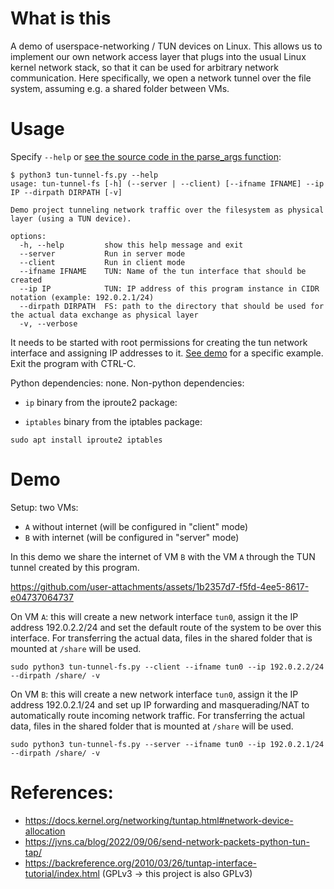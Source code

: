 # What is this

A demo of userspace-networking / TUN devices on Linux.
This allows us to implement our own network access layer that plugs into the usual Linux kernel network stack, so that it can be used for arbitrary network communication.
Here specifically, we open a network tunnel over the file system, assuming e.g. a shared folder between VMs.

# Usage

Specify `--help` or [see the source code in the parse_args function](tun-tunnel-fs.py#L26):

```
$ python3 tun-tunnel-fs.py --help
usage: tun-tunnel-fs [-h] (--server | --client) [--ifname IFNAME] --ip IP --dirpath DIRPATH [-v]

Demo project tunneling network traffic over the filesystem as physical layer (using a TUN device).

options:
  -h, --help         show this help message and exit
  --server           Run in server mode
  --client           Run in client mode
  --ifname IFNAME    TUN: Name of the tun interface that should be created
  --ip IP            TUN: IP address of this program instance in CIDR notation (example: 192.0.2.1/24)
  --dirpath DIRPATH  FS: path to the directory that should be used for the actual data exchange as physical layer
  -v, --verbose
```

It needs to be started with root permissions for creating the tun network interface and assigning IP addresses to it.
[See demo](#demo) for a specific example.
Exit the program with CTRL-C.

Python dependencies: none.
Non-python dependencies:

- `ip` binary from the iproute2 package:

- `iptables` binary from the iptables package:

```
sudo apt install iproute2 iptables
```

# Demo

Setup: two VMs:
- `A` without internet (will be configured in "client" mode)
- `B` with internet (will be configured in "server" mode)

In this demo we share the internet of VM `B` with the VM `A` through the TUN tunnel created by this program.


https://github.com/user-attachments/assets/1b2357d7-f5fd-4ee5-8617-e04737064737


<!--
https://trac.ffmpeg.org/wiki/Encode/H.264
ffmpeg -i in.mp4 -c:v libx264 -crf 25 -preset veryslow -an -filter:v 'setpts=0.8*PTS' out.mp4
-->

On VM `A`: this will create a new network interface `tun0`, assign it the IP address 192.0.2.2/24 and set the default route of the system to be over this interface.
For transferring the actual data, files in the shared folder that is mounted at `/share` will be used.

```
sudo python3 tun-tunnel-fs.py --client --ifname tun0 --ip 192.0.2.2/24 --dirpath /share/ -v
```

On VM `B`: this will create a new network interface `tun0`, assign it the IP address 192.0.2.1/24 and set up IP forwarding and masquerading/NAT to automatically route incoming network traffic.
For transferring the actual data, files in the shared folder that is mounted at `/share` will be used.

```
sudo python3 tun-tunnel-fs.py --server --ifname tun0 --ip 192.0.2.1/24 --dirpath /share/ -v
```

<!--

A and B:
    tmux
    ip address show
    ip route show
    ping -c2 kernel.org

A:
    watch -n1 ls /share
    sudo python3 tun-tunnel-fs.py --client --ifname tun0 --ip 192.0.2.2/24 --dirpath /share/ -v

B:
    sudo python3 tun-tunnel-fs.py --server --ifname tun0 --ip 192.0.2.1/24 --dirpath /share/ -v

A and B:
    ip address show
    ip route show

A:
    dig kernel.org
    ping -c2 kernel.org
    curl http://google.com

A: (restart in non-verbose mode)
    sudo python3 tun-tunnel-fs.py --client --ifname tun0 --ip 192.0.2.2/24 --dirpath /share/

B: (restart in non-verbose mode)
    sudo python3 tun-tunnel-fs.py --server --ifname tun0 --ip 192.0.2.1/24 --dirpath /share/

A: browse to kernel.org
    firefox

-->

# References:

- https://docs.kernel.org/networking/tuntap.html#network-device-allocation
- https://jvns.ca/blog/2022/09/06/send-network-packets-python-tun-tap/
- https://backreference.org/2010/03/26/tuntap-interface-tutorial/index.html (GPLv3 -> this project is also GPLv3)
